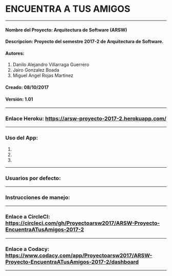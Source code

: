 # ENCUENTRA A TUS AMIGOS
***

#### Nombre del Proyecto: Arquitectura de Software (ARSW)
#### Descripcion: Proyecto del semestre 2017-2 de Arquitectura de Software.
#### Autores: 
1. Danilo Alejandro Villarraga Guerrero
2. Jairo Gonzalez Boada
3. Miguel Angel Rojas Martinez
#### Creado: 08/10/2017
#### Versión: 1.01
***

### Enlace Heroku: https://arsw-proyecto-2017-2.herokuapp.com/
***
### Uso del App:
1.
2.
3.

***
### Usuarios por defecto:


***

### Instrucciones de manejo:

***

### Enlace a CircleCI: https://circleci.com/gh/Proyectoarsw2017/ARSW-Proyecto-EncuentraATusAmigos-2017-2
***
### Enlace a Codacy: https://www.codacy.com/app/Proyectoarsw2017/ARSW-Proyecto-EncuentraATusAmigos-2017-2/dashboard

***
